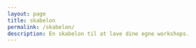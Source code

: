 ```yaml
---
layout: page
title: skabelon
permalink: /skabelon/
description: En skabelon til at lave dine egne workshops.
---
```


<script async id="_simplero_landing_page_js_166447" src="https://janushasseriis.simplero.com/page/166447.js"></script>
